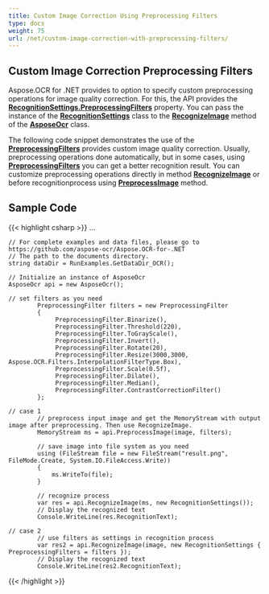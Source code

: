 ```yaml
---
title: Custom Image Correction Using Preprocessing Filters
type: docs
weight: 75
url: /net/custom-image-correction-with-preprocessing-filters/
---
```

## **Custom Image Correction Preprocessing Filters**
Aspose.OCR for .NET provides to option to specify custom preprocessing operations for image quality correction. 
For this, the API provides the [**RecognitionSettings.PreprocessingFilters**](https://apireference.aspose.com/ocr/net/aspose.ocr/recognitionsettings/properties/preprocessingfilters) property. 
You can pass the instance of the [**RecognitionSettings**](https://apireference.aspose.com/ocr/net/aspose.ocr/recognitionsettings) class to the [**RecognizeImage**](https://apireference.aspose.com/ocr/net/aspose.ocr/asposeocr/methods/recognizeimage/index) method of the [**AsposeOcr**](https://apireference.aspose.com/ocr/net/aspose.ocr/asposeocr) class.

The following code snippet demonstrates the use of the [**PreprocessingFilters**](https://apireference.aspose.com/ocr/net/aspose.ocr.models.preprocessingfilters/preprocessingfilter) provides custom image quality correction. 
Usually, preprocessing operations done automatically, but in some cases, using [**PreprocessingFilters**](https://apireference.aspose.com/ocr/net/aspose.ocr.models.preprocessingfilters/preprocessingfilter) you can get a better recognition result.
You can customize preprocessing operations directly in method [**RecognizeImage**](https://apireference.aspose.com/ocr/net/aspose.ocr.asposeocr/recognizeimage/methods/5) or before recognitionprocess using [**PreprocessImage**](https://apireference.aspose.com/ocr/net/aspose.ocr.asposeocr/preprocessimage/methods/1) method.


## Sample Code

{{< highlight csharp >}}
...

	// For complete examples and data files, please go to https://github.com/aspose-ocr/Aspose.OCR-for-.NET
	// The path to the documents directory.
	string dataDir = RunExamples.GetDataDir_OCR();

	// Initialize an instance of AsposeOcr
	AsposeOcr api = new AsposeOcr();

	// set filters as you need
            PreprocessingFilter filters = new PreprocessingFilter
            {
                 PreprocessingFilter.Binarize(),
                 PreprocessingFilter.Threshold(220),
                 PreprocessingFilter.ToGrayScale(),
                 PreprocessingFilter.Invert(),
                 PreprocessingFilter.Rotate(20),
                 PreprocessingFilter.Resize(3000,3000, Aspose.OCR.Filters.InterpolationFilterType.Box),
                 PreprocessingFilter.Scale(0.5f),
                 PreprocessingFilter.Dilate(),
				 PreprocessingFilter.Median(),
				 PreprocessingFilter.ContrastCorrectionFilter()
            };

    // case 1
            // preprocess input image and get the MemoryStream with output image after preprocessing. Then use RecognizeImage.
            MemoryStream ms = api.PreprocessImage(image, filters);

            // save image into file system as you need
            using (FileStream file = new FileStream("result.png", FileMode.Create, System.IO.FileAccess.Write))
            {
                ms.WriteTo(file);
            }

            // recognize process
            var res = api.RecognizeImage(ms, new RecognitionSettings());
			// Display the recognized text
            Console.WriteLine(res.RecognitionText);

    // case 2 
            // use filters as settings in recognition process
            var res2 = api.RecognizeImage(image, new RecognitionSettings { PreprocessingFilters = filters });
			// Display the recognized text
            Console.WriteLine(res2.RecognitionText);
			
			
{{< /highlight >}}


